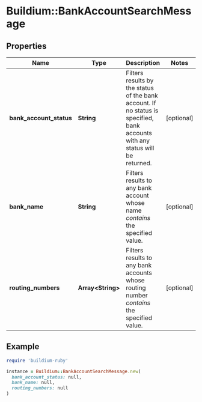 # Buildium::BankAccountSearchMessage

## Properties

| Name | Type | Description | Notes |
| ---- | ---- | ----------- | ----- |
| **bank_account_status** | **String** | Filters results by the status of the bank account. If no status is specified, bank accounts with any status will be returned. | [optional] |
| **bank_name** | **String** | Filters results to any bank account whose name *contains* the specified value. | [optional] |
| **routing_numbers** | **Array&lt;String&gt;** | Filters results to any bank accounts whose routing number *contains* the specified value. | [optional] |

## Example

```ruby
require 'buildium-ruby'

instance = Buildium::BankAccountSearchMessage.new(
  bank_account_status: null,
  bank_name: null,
  routing_numbers: null
)
```

